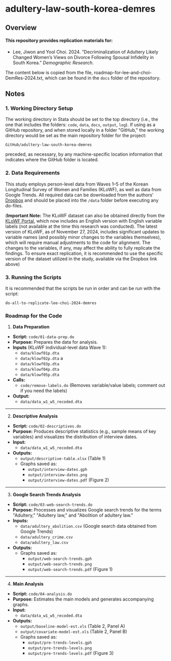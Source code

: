 # adultery-law-south-korea-demres

## Overview

#### This repository provides replication materials for:

* Lee, Jiwon and Yool Choi. 2024. ”Decriminalization of Adultery Likely Changed Women’s Views on Divorce Following Spousal Infidelity in South Korea.” *Demographic Research*.

The content below is copied from the file, roadmap-for-lee-and-choi-DemRes-2024.txt, which can be found in the `docs` folder of the repository.

## Notes

### 1. Working Directory Setup
The working directory in Stata should be set to the top directory (i.e., the one that includes the folders: `code`, `data`, `docs`, `output`, `log`).  If using as a GitHub repository, and when stored locally in a folder "GitHub," the working directory would be set as the main repository folder for the project:

    GitHub/adultery-law-south-korea-demres

preceded, as necessary, by any machine-specific location information that indicates where the GitHub folder is located.


### 2. Data Requirements
This study employs person-level data from Waves 1–5 of the Korean Longitudinal Survey of Women and Families (KLoWF), as well as data from Google Trends. All required data can be downloaded from the authors' [Dropbox](https://www.dropbox.com/scl/fo/x785xq4fh2y2xzpxlrlhv/AI_NV7_Ece9kuwk1SNaDtME?rlkey=oh07fbvua2pbmmas00iipclqd&st=smxq1m2z&dl=0) and should be placed into the `/data` folder before executing any do-files. 

(**Important Note:** The KLoWF dataset can also be obtained directly from the [KLoWF Portal](https://gsis.kwdi.re.kr/klowf/portal/eng/introSummaryPage.do?), which now includes an English version with English variable labels (not available at the time this research was conducted). The latest version of KLoWF, as of November 27, 2024, includes significant updates to variable names (and possibly minor changes to the variables themselves), which will require manual adjustments to the code for alignment. The changes to the variables, if any, may affect the ability to fully replicate the findings. To ensure exact replication, it is recommended to use the specific version of the dataset utilized in the study, available via the Dropbox link above)

### 3. Running the Scripts
It is recommended that the scripts be run in order and can be run with the script:

	do-all-to-replicate-lee-choi-2024-demres



### Roadmap for the Code

1. **Data Preparation**

- **Script:** `code/01-data-prep.do`
- **Purpose:** Prepares the data for analysis.
- **Inputs** (KLoWF individual-level data Wave 1):
  - `data/klowf01p.dta` 
  - `data/klowf02p.dta` a
  - `data/klowf03p.dta` 
  - `data/klowf04p.dta`
  - `data/klowf05p.dta` 
- **Calls:**
  - `code/remove-labels.do` (Removes variable/value labels; comment out if you need the labels)
- **Output:**
  - `data/data_w1_w5_recoded.dta`

---

2. **Descriptive Analysis**

- **Script:** `code/02-descriptives.do`
- **Purpose:** Produces descriptive statistics (e.g., sample means of key variables) and visualizes the distribution of interview dates.
- **Input:**
  - `data/data_w1_w5_recoded.dta`
- **Outputs:**
  - `output/descriptive-table.xlsx` (Table 1)
  - Graphs saved as:
    - `output/interview-dates.gph`
    - `output/interview-dates.png`
    - `output/interview-dates.pdf` (Figure 2)

---

3. **Google Search Trends Analysis**

- **Script:** `code/03-web-search-trends.do`
- **Purpose:** Processes and visualizes Google search trends for the terms "Adultery," "Adultery law," and "Abolition of adultery law."
- **Inputs:**
  - `data/adultery_abolition.csv` (Google search data obtained from Google Trends)
  - `data/adultery_crime.csv`
  - `data/adultery_law.csv`
- **Outputs:**
  - Graphs saved as:
    - `output/web-search-trends.gph`
    - `output/web-search-trends.png`
    - `output/web-search-trends.pdf` (Figure 1)

---

4. **Main Analysis**

- **Script:** `code/04-analysis.do`
- **Purpose:** Estimates the main models and generates accompanying graphs.
- **Input:**
  - `data/data_w1_w5_recoded.dta`
- **Outputs:**
  - `output/baseline-model-est.xls` (Table 2, Panel A)
  - `output/covariate-model-est.xls` (Table 2, Panel B)
  - Graphs saved as:
    - `output/pre-trends-levels.gph`
    - `output/pre-trends-levels.png`
    - `output/pre-trends-levels.pdf` (Figure 3)



